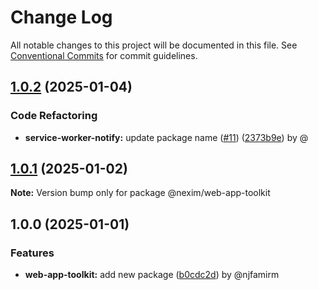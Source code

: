 # Change Log

All notable changes to this project will be documented in this file.
See [Conventional Commits](https://conventionalcommits.org) for commit guidelines.

## [1.0.2](https://github.com/the-nexim/web-app-toolkit/compare/@nexim/web-app-toolkit@1.0.1...@nexim/web-app-toolkit@1.0.2) (2025-01-04)

### Code Refactoring

* **service-worker-notify:** update package name ([#11](https://github.com/the-nexim/web-app-toolkit/issues/11)) ([2373b9e](https://github.com/the-nexim/web-app-toolkit/commit/2373b9ef25ce67138443913f7d5711ef510c248a)) by @

## [1.0.1](https://github.com/the-nexim/web-app-toolkit/compare/@nexim/web-app-toolkit@1.0.0...@nexim/web-app-toolkit@1.0.1) (2025-01-02)

**Note:** Version bump only for package @nexim/web-app-toolkit

## 1.0.0 (2025-01-01)

### Features

* **web-app-toolkit:** add new package ([b0cdc2d](https://github.com/the-nexim/web-app-toolkit/commit/b0cdc2d1da4f470cbffaeaed24aeb2447f73ed28)) by @njfamirm
